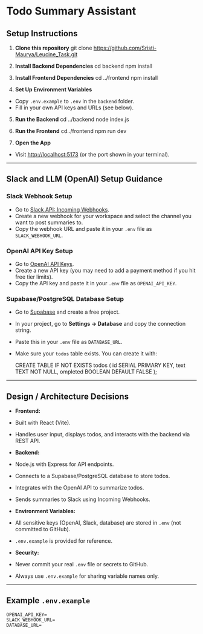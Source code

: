 # Todo Summary Assistant

## Setup Instructions

1. **Clone this repository**
    git clone https://github.com/Sristi-Maurya/Leucine_Task.git

2. **Install Backend Dependencies**
    cd backend
    npm install

3. **Install Frontend Dependencies**
    cd ../frontend
    npm install

4. **Set Up Environment Variables**

- Copy `.env.example` to `.env` in the `backend` folder.
- Fill in your own API keys and URLs (see below).

5. **Run the Backend**
    cd ../backend
    node index.js


6. **Run the Frontend**
    cd../frontend
    npm run dev


7. **Open the App**

- Visit [http://localhost:5173](http://localhost:5173) (or the port shown in your terminal).

---

## Slack and LLM (OpenAI) Setup Guidance

### Slack Webhook Setup

- Go to [Slack API: Incoming Webhooks](https://api.slack.com/messaging/webhooks).
- Create a new webhook for your workspace and select the channel you want to post summaries to.
- Copy the webhook URL and paste it in your `.env` file as `SLACK_WEBHOOK_URL`.

### OpenAI API Key Setup

- Go to [OpenAI API Keys](https://platform.openai.com/api-keys).
- Create a new API key (you may need to add a payment method if you hit free tier limits).
- Copy the API key and paste it in your `.env` file as `OPENAI_API_KEY`.

### Supabase/PostgreSQL Database Setup

- Go to [Supabase](https://supabase.com) and create a free project.
- In your project, go to **Settings → Database** and copy the connection string.
- Paste this in your `.env` file as `DATABASE_URL`.
- Make sure your `todos` table exists. You can create it with:

    CREATE TABLE IF NOT EXISTS todos (
    id SERIAL PRIMARY KEY,
    text TEXT NOT NULL,
    ompleted BOOLEAN DEFAULT FALSE
    );


---

## Design / Architecture Decisions

- **Frontend:**  
- Built with React (Vite).
- Handles user input, displays todos, and interacts with the backend via REST API.

- **Backend:**  
- Node.js with Express for API endpoints.
- Connects to a Supabase/PostgreSQL database to store todos.
- Integrates with the OpenAI API to summarize todos.
- Sends summaries to Slack using Incoming Webhooks.

- **Environment Variables:**  
- All sensitive keys (OpenAI, Slack, database) are stored in `.env` (not committed to GitHub).
- `.env.example` is provided for reference.

- **Security:**  
- Never commit your real `.env` file or secrets to GitHub.
- Always use `.env.example` for sharing variable names only.

---

## Example `.env.example`
    OPENAI_API_KEY=
    SLACK_WEBHOOK_URL=
    DATABASE_URL=
